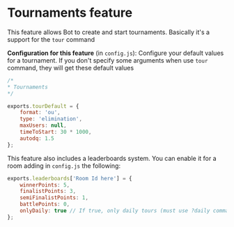 Tournaments feature
====================

This feature allows Bot to create and start tournaments. Basically it's a support for the `tour` command

**Configuration for this feature** (in `config.js`): Configure your default values for a tournament. If you don't specify some arguments when use `tour` command, they will get these default values

```js
/*
* Tournaments
*/

exports.tourDefault = {
	format: 'ou',
	type: 'elimination',
	maxUsers: null,
	timeToStart: 30 * 1000,
	autodq: 1.5
};
```

This feature also includes a leaderboards system. You can enable it for a room adding in `config.js` the following:

```js
exports.leaderboards['Room Id here'] = {
	winnerPoints: 5,
	finalistPoints: 3,
	semiFinalistPoints: 1,
	battlePoints: 0,
	onlyDaily: true // If true, only daily tours (must use ?daily command) will be counted
};
```
